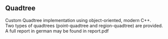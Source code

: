 ## Quadtree

Custom Quadtree implementation using object-oriented, modern C++.  
Two types of quadtrees (point-quadtree and region-quadtree) are provided. 
A full report in german may be found in report.pdf
